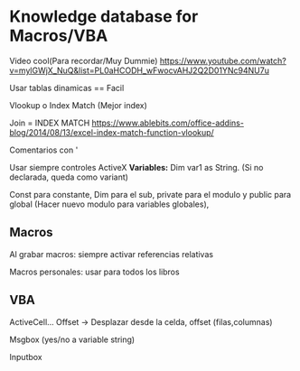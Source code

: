 # Knowledge database for Macros/VBA
Video cool(Para recordar/Muy Dummie) https://www.youtube.com/watch?v=mylGWjX_NuQ&list=PL0aHCODH_wFwocvAHJ2Q2D01YNc94NU7u

Usar tablas dinamicas == Facil

Vlookup o Index Match (Mejor index)

Join = INDEX MATCH https://www.ablebits.com/office-addins-blog/2014/08/13/excel-index-match-function-vlookup/

Comentarios con '

Usar siempre controles ActiveX
**Variables:**
Dim var1 as String. (Si no declarada, queda como variant)

Const para constante, Dim para el sub, private para el modulo y public para global (Hacer nuevo modulo para variables globales),

## Macros
Al grabar macros: siempre activar referencias relativas

Macros personales: usar para todos los libros

## VBA
ActiveCell...
Offset -> Desplazar desde la celda, offset (filas,columnas)

Msgbox (yes/no a variable string)

Inputbox
